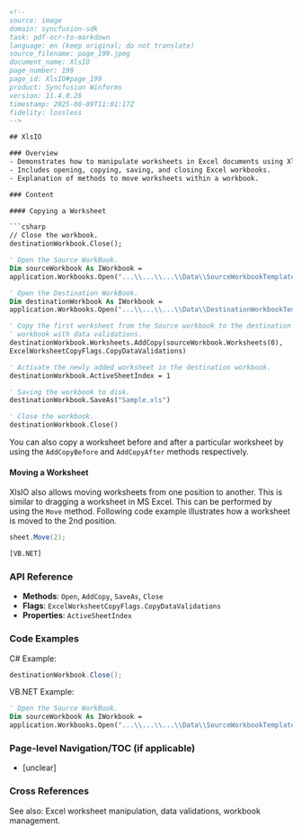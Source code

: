 ```html
<!-- 
source: image
domain: syncfusion-sdk
task: pdf-ocr-to-markdown
language: en (keep original; do not translate)
source_filename: page_199.jpeg
document_name: XlsIO
page_number: 199
page_id: XlsIO#page_199
product: Syncfusion Winforms
version: 11.4.0.26
timestamp: 2025-08-09T11:01:17Z
fidelity: lossless
-->

## XlsIO

### Overview
- Demonstrates how to manipulate worksheets in Excel documents using XlsIO.
- Includes opening, copying, saving, and closing Excel workbooks.
- Explanation of methods to move worksheets within a workbook.

### Content

#### Copying a Worksheet

```csharp
// Close the workbook.
destinationWorkbook.Close();
```

```vb
' Open the Source WorkBook.
Dim sourceWorkbook As IWorkbook = 
application.Workbooks.Open("...\\...\\...\\Data\\SourceWorkbookTemplate.xls")

' Open the Destination WorkBook.
Dim destinationWorkbook As IWorkbook = 
application.Workbooks.Open("...\\...\\...\\Data\\DestinationWorkbookTemplate.xls")

' Copy the first worksheet from the Source workbook to the destination
' workbook with data validations.
destinationWorkbook.Worksheets.AddCopy(sourceWorkbook.Worksheets(0), 
ExcelWorksheetCopyFlags.CopyDataValidations)

' Activate the newly added worksheet in the destination workbook.
destinationWorkbook.ActiveSheetIndex = 1

' Saving the workbook to disk.
destinationWorkbook.SaveAs("Sample.xls")

' Close the workbook.
destinationWorkbook.Close()
```

You can also copy a worksheet before and after a particular worksheet by using the `AddCopyBefore` and `AddCopyAfter` methods respectively.

#### Moving a Worksheet

XlsIO also allows moving worksheets from one position to another. This is similar to dragging a worksheet in MS Excel. This can be performed by using the `Move` method. Following code example illustrates how a worksheet is moved to the 2nd position.

```csharp
sheet.Move(2);
```

```vb
[VB.NET]
```

### API Reference

- **Methods**: `Open`, `AddCopy`, `SaveAs`, `Close`
- **Flags**: `ExcelWorksheetCopyFlags.CopyDataValidations`
- **Properties**: `ActiveSheetIndex`

### Code Examples

C# Example:
```csharp
destinationWorkbook.Close();
```

VB.NET Example:
```vb
' Open the Source WorkBook.
Dim sourceWorkbook As IWorkbook = 
application.Workbooks.Open("...\\...\\...\\Data\\SourceWorkbookTemplate.xls")
```

### Page-level Navigation/TOC (if applicable)
- [unclear]

### Cross References
See also: Excel worksheet manipulation, data validations, workbook management.

<!-- tags: XlsIO, Excel, worksheet manipulation, data validations, workbook management keywords: copy, move, worksheet, Excel, workbook -->
```